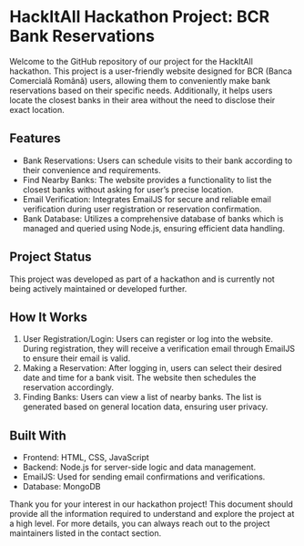 # HackItAll Hackathon Project: BCR Bank Reservations

Welcome to the GitHub repository of our project for the HackItAll hackathon. This project is a user-friendly website designed for BCR (Banca Comercială Română) users, allowing them to conveniently make bank reservations based on their specific needs. Additionally, it helps users locate the closest banks in their area without the need to disclose their exact location.

## Features

- Bank Reservations: Users can schedule visits to their bank according to their convenience and requirements.
- Find Nearby Banks: The website provides a functionality to list the closest banks without asking for user’s precise location.
- Email Verification: Integrates EmailJS for secure and reliable email verification during user registration or reservation confirmation.
- Bank Database: Utilizes a comprehensive database of banks which is managed and queried using Node.js, ensuring efficient data handling.

## Project Status

This project was developed as part of a hackathon and is currently not being actively maintained or developed further.

## How It Works

1. User Registration/Login: Users can register or log into the website. During registration, they will receive a verification email through EmailJS to ensure their email is valid.
2. Making a Reservation: After logging in, users can select their desired date and time for a bank visit. The website then schedules the reservation accordingly.
3. Finding Banks: Users can view a list of nearby banks. The list is generated based on general location data, ensuring user privacy.

## Built With

- Frontend: HTML, CSS, JavaScript
- Backend: Node.js for server-side logic and data management.
- EmailJS: Used for sending email confirmations and verifications.
- Database: MongoDB

Thank you for your interest in our hackathon project! This document should provide all the information required to understand and explore the project at a high level. For more details, you can always reach out to the project maintainers listed in the contact section.
